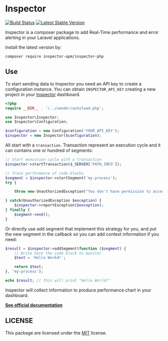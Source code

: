 # Inspector

[![Build Status](https://travis-ci.org/inspector-apm/inspector-php.svg?branch=master)](https://travis-ci.org/inspector-apm/inspector-php)
[![Latest Stable Version](https://poser.pugx.org/log-engine/logengine-php/v/stable)](https://packagist.org/packages/inspector-apm/inspector-php)

Inspector is a composer package to add Real-Time performance and error alerting in your Laravel applications.

Install the latest version by:

```shell
composer require inspector-apm/inspector-php
```

## Use

To start sending data to Inspector you need an API key to create a configuration instance. You can obtain `INSPECTOR_API_KEY` creating a new project in your [Inspector](https://www.inspector.dev) dashboard.

```php
<?php
require __DIR__ . '/../vendor/autoload.php';

use Inspector\Inspector;
use Inspector\Configuration;

$configuration = new Configuration('YOUR_API_KEY');
$inspector = new Inspector($configuration);
```

All start with a `transaction`. Transaction represent an execution cycle and it can contains one or hundred of segments:

```php
// Start execution cycle with a transaction
$inspector->startTransaction($_SERVER['PATH_INFO']);

// Trace performance of code blocks
$segment = $inspector->startSegment('my-process');
try {

    throw new UnauthorizedException("You don't have permission to access.");

} catch(UnauthorizedException $exception) {
    $inspector->reportException($exception);
} finally {
    $segment->end();
}
```

Or directly use add segment that implement this strategy for you, and put the new segment in the callback so you can add context information if you need:

```php
$result = $inspector->addSegment(function ($segment) {
    // Write here the code block to monitor
    $text = 'Hello Workd!';

    return $text;
}, 'my-process');

echo $result; // this will print "Hello World!"
```

Inspector will collect information to produce performance chart in your dashboard.

**[See official documentation](https://app.inspector.dev/docs)**

## LICENSE

This package are licensed under the [MIT](LICENSE) license.
